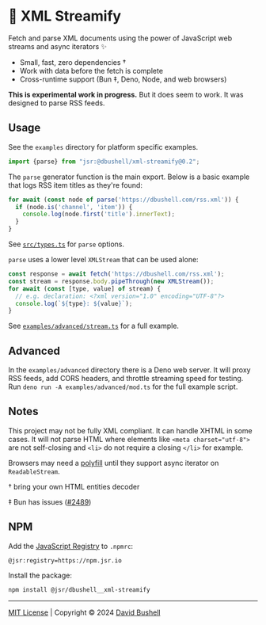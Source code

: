 # 📰 XML Streamify

Fetch and parse XML documents using the power of JavaScript web streams and async iterators ✨

* Small, fast, zero dependencies †
* Work with data before the fetch is complete
* Cross-runtime support (Bun ‡, Deno, Node, and web browsers)

**This is experimental work in progress.** But it does seem to work. It was designed to parse RSS feeds.

## Usage

See the `examples` directory for platform specific examples.

```javascript
import {parse} from "jsr:@dbushell/xml-streamify@0.2";
```

The `parse` generator function is the main export. Below is a basic example that logs RSS item titles as they're found:

```javascript
for await (const node of parse('https://dbushell.com/rss.xml')) {
  if (node.is('channel', 'item')) {
    console.log(node.first('title').innerText);
  }
}
```

See [`src/types.ts`](/src/types.ts) for `parse` options.

`parse` uses a lower level `XMLStream` that can be used alone:

```javascript
const response = await fetch('https://dbushell.com/rss.xml');
const stream = response.body.pipeThrough(new XMLStream());
for await (const [type, value] of stream) {
  // e.g. declaration: <?xml version="1.0" encoding="UTF-8"?>
  console.log(`${type}: ${value}`);
}
```

See [`examples/advanced/stream.ts`](/examples/advanced/stream.ts) for a full example.

## Advanced

In the `examples/advanced` directory there is a Deno web server. It will proxy RSS feeds, add CORS headers, and throttle streaming speed for testing. Run `deno run -A examples/advanced/mod.ts` for the full example script.

## Notes

This project may not be fully XML compliant. It can handle XHTML in some cases. It will not parse HTML where elements like `<meta charset="utf-8">` are not self-closing and `<li>` do not require a closing `</li>` for example.

Browsers may need a [polyfill](https://bugs.chromium.org/p/chromium/issues/detail?id=929585#c10) until they support async iterator on `ReadableStream`.

† bring your own HTML entities decoder

‡ Bun has issues ([#2489](https://github.com/oven-sh/bun/issues/2489))

## NPM

Add the [JavaScript Registry](https://jsr.io/) to `.npmrc`:

```
@jsr:registry=https://npm.jsr.io
```

Install the package:

```sh
npm install @jsr/dbushell__xml-streamify
```

* * *

[MIT License](/LICENSE) | Copyright © 2024 [David Bushell](https://dbushell.com)
